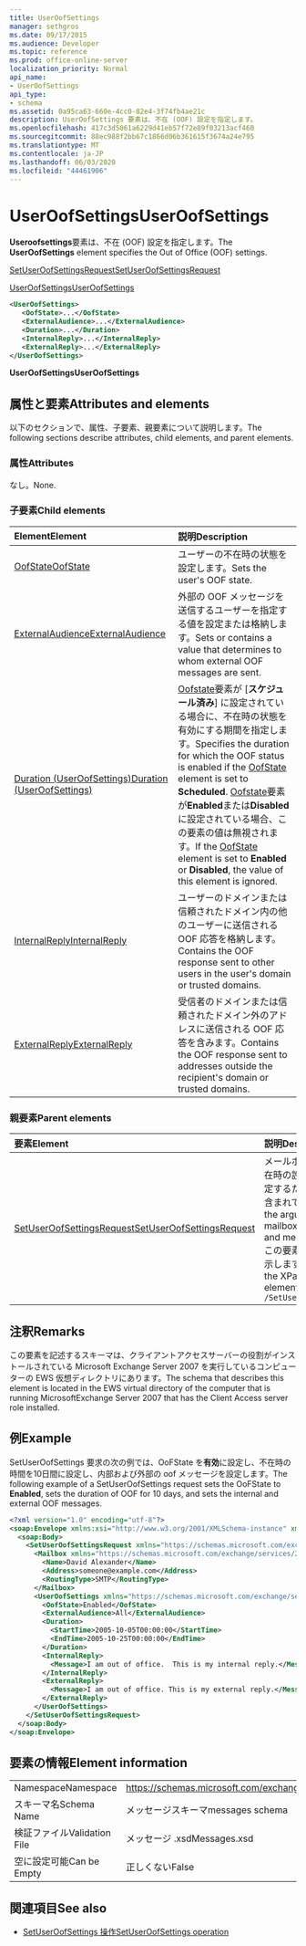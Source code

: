 ```yaml
---
title: UserOofSettings
manager: sethgros
ms.date: 09/17/2015
ms.audience: Developer
ms.topic: reference
ms.prod: office-online-server
localization_priority: Normal
api_name:
- UserOofSettings
api_type:
- schema
ms.assetid: 0a95ca63-660e-4cc0-82e4-3f74fb4ae21c
description: UserOofSettings 要素は、不在 (OOF) 設定を指定します。
ms.openlocfilehash: 417c3d5061a6229d41eb57f72e89f03213acf460
ms.sourcegitcommit: 88ec988f2bb67c1866d06b361615f3674a24e795
ms.translationtype: MT
ms.contentlocale: ja-JP
ms.lasthandoff: 06/03/2020
ms.locfileid: "44461906"
---
```

# <a name="useroofsettings"></a><span data-ttu-id="0b75e-103">UserOofSettings</span><span class="sxs-lookup"><span data-stu-id="0b75e-103">UserOofSettings</span></span>

<span data-ttu-id="0b75e-104">**Useroofsettings**要素は、不在 (OOF) 設定を指定します。</span><span class="sxs-lookup"><span data-stu-id="0b75e-104">The **UserOofSettings** element specifies the Out of Office (OOF) settings.</span></span> 
  
[<span data-ttu-id="0b75e-105">SetUserOofSettingsRequest</span><span class="sxs-lookup"><span data-stu-id="0b75e-105">SetUserOofSettingsRequest</span></span>](setuseroofsettingsrequest.md)
  
[<span data-ttu-id="0b75e-106">UserOofSettings</span><span class="sxs-lookup"><span data-stu-id="0b75e-106">UserOofSettings</span></span>](useroofsettings.md)
  
```xml
<UserOofSettings>
   <OofState>...</OofState>
   <ExternalAudience>...</ExternalAudience>
   <Duration>...</Duration>
   <InternalReply>...</InternalReply>
   <ExternalReply>...</ExternalReply>
</UserOofSettings>
```

 <span data-ttu-id="0b75e-107">**UserOofSettings**</span><span class="sxs-lookup"><span data-stu-id="0b75e-107">**UserOofSettings**</span></span>
## <a name="attributes-and-elements"></a><span data-ttu-id="0b75e-108">属性と要素</span><span class="sxs-lookup"><span data-stu-id="0b75e-108">Attributes and elements</span></span>

<span data-ttu-id="0b75e-109">以下のセクションで、属性、子要素、親要素について説明します。</span><span class="sxs-lookup"><span data-stu-id="0b75e-109">The following sections describe attributes, child elements, and parent elements.</span></span>
  
### <a name="attributes"></a><span data-ttu-id="0b75e-110">属性</span><span class="sxs-lookup"><span data-stu-id="0b75e-110">Attributes</span></span>

<span data-ttu-id="0b75e-111">なし。</span><span class="sxs-lookup"><span data-stu-id="0b75e-111">None.</span></span>
  
### <a name="child-elements"></a><span data-ttu-id="0b75e-112">子要素</span><span class="sxs-lookup"><span data-stu-id="0b75e-112">Child elements</span></span>

|<span data-ttu-id="0b75e-113">**Element**</span><span class="sxs-lookup"><span data-stu-id="0b75e-113">**Element**</span></span>|<span data-ttu-id="0b75e-114">**説明**</span><span class="sxs-lookup"><span data-stu-id="0b75e-114">**Description**</span></span>|
|:-----|:-----|
|[<span data-ttu-id="0b75e-115">OofState</span><span class="sxs-lookup"><span data-stu-id="0b75e-115">OofState</span></span>](oofstate.md) <br/> |<span data-ttu-id="0b75e-116">ユーザーの不在時の状態を設定します。</span><span class="sxs-lookup"><span data-stu-id="0b75e-116">Sets the user's OOF state.</span></span>  <br/> |
|[<span data-ttu-id="0b75e-117">ExternalAudience</span><span class="sxs-lookup"><span data-stu-id="0b75e-117">ExternalAudience</span></span>](externalaudience.md) <br/> |<span data-ttu-id="0b75e-118">外部の OOF メッセージを送信するユーザーを指定する値を設定または格納します。</span><span class="sxs-lookup"><span data-stu-id="0b75e-118">Sets or contains a value that determines to whom external OOF messages are sent.</span></span>  <br/> |
|[<span data-ttu-id="0b75e-119">Duration (UserOofSettings)</span><span class="sxs-lookup"><span data-stu-id="0b75e-119">Duration (UserOofSettings)</span></span>](duration-useroofsettings.md) <br/> |<span data-ttu-id="0b75e-120">[Oofstate](oofstate.md)要素が [**スケジュール済み**] に設定されている場合に、不在時の状態を有効にする期間を指定します。</span><span class="sxs-lookup"><span data-stu-id="0b75e-120">Specifies the duration for which the OOF status is enabled if the [OofState](oofstate.md) element is set to **Scheduled**.</span></span> <span data-ttu-id="0b75e-121">[Oofstate](oofstate.md)要素が**Enabled**または**Disabled**に設定されている場合、この要素の値は無視されます。</span><span class="sxs-lookup"><span data-stu-id="0b75e-121">If the [OofState](oofstate.md) element is set to **Enabled** or **Disabled**, the value of this element is ignored.</span></span>  <br/> |
|[<span data-ttu-id="0b75e-122">InternalReply</span><span class="sxs-lookup"><span data-stu-id="0b75e-122">InternalReply</span></span>](internalreply.md) <br/> |<span data-ttu-id="0b75e-123">ユーザーのドメインまたは信頼されたドメイン内の他のユーザーに送信される OOF 応答を格納します。</span><span class="sxs-lookup"><span data-stu-id="0b75e-123">Contains the OOF response sent to other users in the user's domain or trusted domains.</span></span>  <br/> |
|[<span data-ttu-id="0b75e-124">ExternalReply</span><span class="sxs-lookup"><span data-stu-id="0b75e-124">ExternalReply</span></span>](externalreply.md) <br/> |<span data-ttu-id="0b75e-125">受信者のドメインまたは信頼されたドメイン外のアドレスに送信される OOF 応答を含みます。</span><span class="sxs-lookup"><span data-stu-id="0b75e-125">Contains the OOF response sent to addresses outside the recipient's domain or trusted domains.</span></span>  <br/> |
   
### <a name="parent-elements"></a><span data-ttu-id="0b75e-126">親要素</span><span class="sxs-lookup"><span data-stu-id="0b75e-126">Parent elements</span></span>

|<span data-ttu-id="0b75e-127">**要素**</span><span class="sxs-lookup"><span data-stu-id="0b75e-127">**Element**</span></span>|<span data-ttu-id="0b75e-128">**説明**</span><span class="sxs-lookup"><span data-stu-id="0b75e-128">**Description**</span></span>|
|:-----|:-----|
|[<span data-ttu-id="0b75e-129">SetUserOofSettingsRequest</span><span class="sxs-lookup"><span data-stu-id="0b75e-129">SetUserOofSettingsRequest</span></span>](setuseroofsettingsrequest.md) <br/> |<span data-ttu-id="0b75e-130">メールボックスユーザーの不在時の設定とメッセージを設定するために使用する引数が含まれています。</span><span class="sxs-lookup"><span data-stu-id="0b75e-130">Contains the arguments used to set a mailbox user's OOF settings and messages.</span></span>  <br/> <span data-ttu-id="0b75e-131">この要素の XPath 式を次に示します。</span><span class="sxs-lookup"><span data-stu-id="0b75e-131">The following is the XPath expression to this element:</span></span>  <br/>  `/SetUserOofSettingsRequest` <br/> |
   
## <a name="remarks"></a><span data-ttu-id="0b75e-132">注釈</span><span class="sxs-lookup"><span data-stu-id="0b75e-132">Remarks</span></span>

<span data-ttu-id="0b75e-133">この要素を記述するスキーマは、クライアントアクセスサーバーの役割がインストールされている Microsoft Exchange Server 2007 を実行しているコンピューターの EWS 仮想ディレクトリにあります。</span><span class="sxs-lookup"><span data-stu-id="0b75e-133">The schema that describes this element is located in the EWS virtual directory of the computer that is running MicrosoftExchange Server 2007 that has the Client Access server role installed.</span></span>
  
## <a name="example"></a><span data-ttu-id="0b75e-134">例</span><span class="sxs-lookup"><span data-stu-id="0b75e-134">Example</span></span>

<span data-ttu-id="0b75e-135">SetUserOofSettings 要求の次の例では、OoFState を**有効**に設定し、不在時の時間を10日間に設定し、内部および外部の oof メッセージを設定します。</span><span class="sxs-lookup"><span data-stu-id="0b75e-135">The following example of a SetUserOofSettings request sets the OoFState to **Enabled**, sets the duration of OOF for 10 days, and sets the internal and external OOF messages.</span></span>
  
```xml
<?xml version="1.0" encoding="utf-8"?>
<soap:Envelope xmlns:xsi="http://www.w3.org/2001/XMLSchema-instance" xmlns:xsd="http://www.w3.org/2001/XMLSchema" xmlns:soap="http://schemas.xmlsoap.org/soap/envelope/">
  <soap:Body>
    <SetUserOofSettingsRequest xmlns="https://schemas.microsoft.com/exchange/services/2006/messages">
      <Mailbox xmlns="https://schemas.microsoft.com/exchange/services/2006/types">
        <Name>David Alexander</Name>
        <Address>someone@example.com</Address>
        <RoutingType>SMTP</RoutingType>
      </Mailbox>
      <UserOofSettings xmlns="https://schemas.microsoft.com/exchange/services/2006/types">
        <OofState>Enabled</OofState>
        <ExternalAudience>All</ExternalAudience>
        <Duration>
          <StartTime>2005-10-05T00:00:00</StartTime>
          <EndTime>2005-10-25T00:00:00</EndTime>
        </Duration>
        <InternalReply>
          <Message>I am out of office.  This is my internal reply.</Message>
        </InternalReply>
        <ExternalReply>
          <Message>I am out of office. This is my external reply.</Message>
        </ExternalReply>
      </UserOofSettings>
    </SetUserOofSettingsRequest>
  </soap:Body>
</soap:Envelope>
```

## <a name="element-information"></a><span data-ttu-id="0b75e-136">要素の情報</span><span class="sxs-lookup"><span data-stu-id="0b75e-136">Element information</span></span>

|||
|:-----|:-----|
|<span data-ttu-id="0b75e-137">Namespace</span><span class="sxs-lookup"><span data-stu-id="0b75e-137">Namespace</span></span>  <br/> |https://schemas.microsoft.com/exchange/services/2006/messages  <br/> |
|<span data-ttu-id="0b75e-138">スキーマ名</span><span class="sxs-lookup"><span data-stu-id="0b75e-138">Schema Name</span></span>  <br/> |<span data-ttu-id="0b75e-139">メッセージスキーマ</span><span class="sxs-lookup"><span data-stu-id="0b75e-139">messages schema</span></span>  <br/> |
|<span data-ttu-id="0b75e-140">検証ファイル</span><span class="sxs-lookup"><span data-stu-id="0b75e-140">Validation File</span></span>  <br/> |<span data-ttu-id="0b75e-141">メッセージ .xsd</span><span class="sxs-lookup"><span data-stu-id="0b75e-141">Messages.xsd</span></span>  <br/> |
|<span data-ttu-id="0b75e-142">空に設定可能</span><span class="sxs-lookup"><span data-stu-id="0b75e-142">Can be Empty</span></span>  <br/> |<span data-ttu-id="0b75e-143">正しくない</span><span class="sxs-lookup"><span data-stu-id="0b75e-143">False</span></span>  <br/> |
   
## <a name="see-also"></a><span data-ttu-id="0b75e-144">関連項目</span><span class="sxs-lookup"><span data-stu-id="0b75e-144">See also</span></span>

- [<span data-ttu-id="0b75e-145">SetUserOofSettings 操作</span><span class="sxs-lookup"><span data-stu-id="0b75e-145">SetUserOofSettings operation</span></span>](setuseroofsettings-operation.md)


